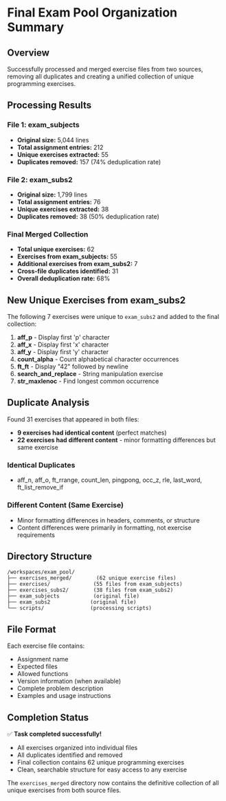 # Final Exam Pool Organization Summary

## Overview
Successfully processed and merged exercise files from two sources, removing all duplicates and creating a unified collection of unique programming exercises.

## Processing Results

### File 1: exam_subjects
- **Original size:** 5,044 lines
- **Total assignment entries:** 212
- **Unique exercises extracted:** 55
- **Duplicates removed:** 157 (74% deduplication rate)

### File 2: exam_subs2
- **Original size:** 1,799 lines
- **Total assignment entries:** 76
- **Unique exercises extracted:** 38
- **Duplicates removed:** 38 (50% deduplication rate)

### Final Merged Collection
- **Total unique exercises:** 62
- **Exercises from exam_subjects:** 55
- **Additional exercises from exam_subs2:** 7
- **Cross-file duplicates identified:** 31
- **Overall deduplication rate:** 68%

## New Unique Exercises from exam_subs2
The following 7 exercises were unique to `exam_subs2` and added to the final collection:
1. **aff_p** - Display first 'p' character
2. **aff_x** - Display first 'x' character  
3. **aff_y** - Display first 'y' character
4. **count_alpha** - Count alphabetical character occurrences
5. **ft_ft** - Display "42" followed by newline
6. **search_and_replace** - String manipulation exercise
7. **str_maxlenoc** - Find longest common occurrence

## Duplicate Analysis
Found 31 exercises that appeared in both files:
- **9 exercises had identical content** (perfect matches)
- **22 exercises had different content** - minor formatting differences but same exercise

### Identical Duplicates
- aff_n, aff_o, ft_rrange, count_len, pingpong, occ_z, rle, last_word, ft_list_remove_if

### Different Content (Same Exercise)
- Minor formatting differences in headers, comments, or structure
- Content differences were primarily in formatting, not exercise requirements

## Directory Structure
```
/workspaces/exam_pool/
├── exercises_merged/        (62 unique exercise files)
├── exercises/              (55 files from exam_subjects)
├── exercises_subs2/        (38 files from exam_subs2)
├── exam_subjects           (original file)
├── exam_subs2             (original file)
└── scripts/               (processing scripts)
```

## File Format
Each exercise file contains:
- Assignment name
- Expected files
- Allowed functions
- Version information (when available)
- Complete problem description
- Examples and usage instructions

## Completion Status
✅ **Task completed successfully!**
- All exercises organized into individual files
- All duplicates identified and removed
- Final collection contains 62 unique programming exercises
- Clean, searchable structure for easy access to any exercise

The `exercises_merged` directory now contains the definitive collection of all unique exercises from both source files.

